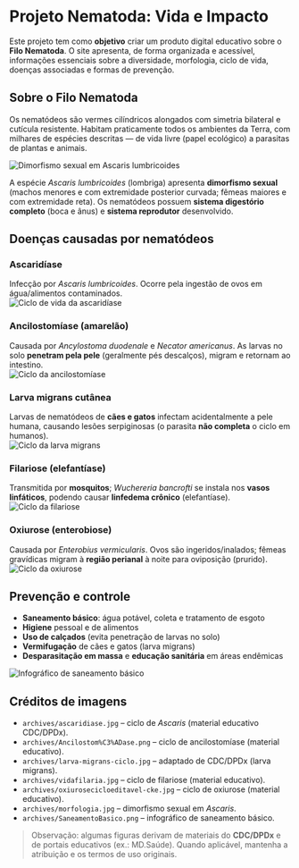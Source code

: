 # Projeto Nematoda: Vida e Impacto

Este projeto tem como **objetivo** criar um produto digital educativo sobre o **Filo Nematoda**. O site apresenta, de forma organizada e acessível, informações essenciais sobre a diversidade, morfologia, ciclo de vida, doenças associadas e formas de prevenção.

## Sobre o Filo Nematoda
Os nematódeos são vermes cilíndricos alongados com simetria bilateral e cutícula resistente. Habitam praticamente todos os ambientes da Terra, com milhares de espécies descritas — de vida livre (papel ecológico) a parasitas de plantas e animais.

![Dimorfismo sexual em *Ascaris lumbricoides*](archives/morfologia.jpg)

A espécie *Ascaris lumbricoides* (lombriga) apresenta **dimorfismo sexual** (machos menores e com extremidade posterior curvada; fêmeas maiores e com extremidade reta). Os nematódeos possuem **sistema digestório completo** (boca e ânus) e **sistema reprodutor** desenvolvido.

## Doenças causadas por nematódeos

### Ascaridíase
Infecção por *Ascaris lumbricoides*. Ocorre pela ingestão de ovos em água/alimentos contaminados.  
![Ciclo de vida da ascaridíase](archives/ascaridiase.jpg)

### Ancilostomíase (amarelão)
Causada por *Ancylostoma duodenale* e *Necator americanus*. As larvas no solo **penetram pela pele** (geralmente pés descalços), migram e retornam ao intestino.  
![Ciclo da ancilostomíase](archives/Ancilostom%C3%ADase.png)

### Larva migrans cutânea
Larvas de nematódeos de **cães e gatos** infectam acidentalmente a pele humana, causando lesões serpiginosas (o parasita **não completa** o ciclo em humanos).  
![Ciclo da larva migrans](archives/larva-migrans-ciclo.jpg)

### Filariose (elefantíase)
Transmitida por **mosquitos**; *Wuchereria bancrofti* se instala nos **vasos linfáticos**, podendo causar **linfedema crônico** (elefantíase).  
![Ciclo da filariose](archives/vidafilaria.jpg)

### Oxiurose (enterobiose)
Causada por *Enterobius vermicularis*. Ovos são ingeridos/inalados; fêmeas gravídicas migram à **região perianal** à noite para oviposição (prurido).  
![Ciclo da oxiurose](archives/oxiurosecicloeditavel-cke.jpg)

## Prevenção e controle
- **Saneamento básico**: água potável, coleta e tratamento de esgoto  
- **Higiene** pessoal e de alimentos  
- **Uso de calçados** (evita penetração de larvas no solo)  
- **Vermifugação** de cães e gatos (larva migrans)  
- **Desparasitação em massa** e **educação sanitária** em áreas endêmicas

![Infográfico de saneamento básico](archives/SaneamentoBasico.png)

## Créditos de imagens
- `archives/ascaridiase.jpg` – ciclo de *Ascaris* (material educativo CDC/DPDx).  
- `archives/Ancilostom%C3%ADase.png` – ciclo de ancilostomíase (material educativo).  
- `archives/larva-migrans-ciclo.jpg` – adaptado de CDC/DPDx (larva migrans).  
- `archives/vidafilaria.jpg` – ciclo de filariose (material educativo).  
- `archives/oxiurosecicloeditavel-cke.jpg` – ciclo de oxiurose (material educativo).  
- `archives/morfologia.jpg` – dimorfismo sexual em *Ascaris*.  
- `archives/SaneamentoBasico.png` – infográfico de saneamento básico.

> Observação: algumas figuras derivam de materiais do **CDC/DPDx** e de portais educativos (ex.: MD.Saúde). Quando aplicável, mantenha a atribuição e os termos de uso originais.
